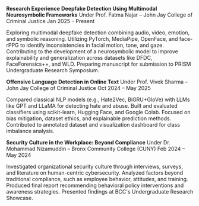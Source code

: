 **Research Experience**
**Deepfake Detection Using Multimodal Neurosymbolic Frameworks**
Under Prof. Fatma Najar – John Jay College of Criminal Justice
Jan 2025 – Present

Exploring multimodal deepfake detection combining audio, video, emotion, and symbolic reasoning.
Utilizing PyTorch, MediaPipe, OpenFace, and face-rPPG to identify inconsistencies in facial motion, tone, and gaze.
Contributing to the development of a neurosymbolic model to improve explainability and generalization across datasets like DFDC, FaceForensics++, and WLD.
Preparing manuscript for submission to PRISM Undergraduate Research Symposium.

**Offensive Language Detection in Online Text**
Under Prof. Vivek Sharma – John Jay College of Criminal Justice
Oct 2024 – May 2025

Compared classical NLP models (e.g., Hate2Vec, BiGRU+GloVe) with LLMs like GPT and LLaMA for detecting hate and abuse.
Built and evaluated classifiers using scikit-learn, Hugging Face, and Google Colab.
Focused on bias mitigation, dataset ethics, and explainable prediction methods.
Contributed to annotated dataset and visualization dashboard for class imbalance analysis.

**Security Culture in the Workplace: Beyond Compliance**
Under Dr. Mohammad Nizamuddin – Bronx Community College (CUNY)
Feb 2024 – May 2024

Investigated organizational security culture through interviews, surveys, and literature on human-centric cybersecurity.
Analyzed factors beyond traditional compliance, such as employee behavior, attitudes, and training.
Produced final report recommending behavioral policy interventions and awareness strategies.
Presented findings at BCC's Undergraduate Research Showcase.
